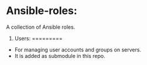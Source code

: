 Ansible-roles:
==============
A collection of Ansible roles. 

1. Users: 
=========
- For managing user accounts and groups on servers. 
- It is added as submodule in this repo.

